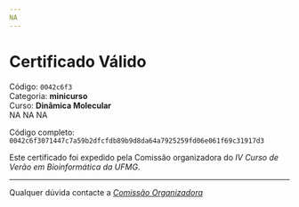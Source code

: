 ```yaml
---
NA
---
```


# Certificado Válido

Código: `0042c6f3`<br>
Categoria: **minicurso**<br>
Curso: **Dinâmica Molecular**<br>
NA
NA
NA


Código completo: `0042c6f3071447c7a59b2dfcfdb89b9d8da64a7925259fd06e061f69c31917d3`


Este certificado foi expedido pela Comissão organizadora do *IV Curso de Verão em Bioinformática da UFMG*.

----

Qualquer dúvida contacte a [_Comissão Organizadora_](<mailto:cursobioinfoufmg@gmail.com$subject=[Certificados]>)

